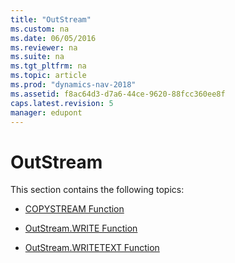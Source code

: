 ```yaml
---
title: "OutStream"
ms.custom: na
ms.date: 06/05/2016
ms.reviewer: na
ms.suite: na
ms.tgt_pltfrm: na
ms.topic: article
ms.prod: "dynamics-nav-2018"
ms.assetid: f8ac64d3-d7a6-44ce-9620-88fcc360ee8f
caps.latest.revision: 5
manager: edupont
---
```

# OutStream
This section contains the following topics:  
  
-   [COPYSTREAM Function](COPYSTREAM-Function.md)  
  
-   [OutStream.WRITE Function](OutStream-WRITE-Function.md)  
  
-   [OutStream.WRITETEXT Function](OutStream-WRITETEXT-Function.md)